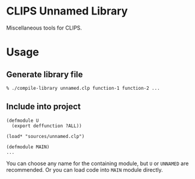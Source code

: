 # CLIPS Unnamed Library

Miscellaneous tools for CLIPS.

# Usage

## Generate library file

```shell
% ./compile-library unnamed.clp function-1 function-2 ...
```

## Include into project

```clips
(defmodule U
  (export deffunction ?ALL))

(load* "sources/unnamed.clp")

(defmodule MAIN)
...
```

You can choose any name for the containing module, but `U` or `UNNAMED` are recommended. Or you can load code into `MAIN` module directly.
